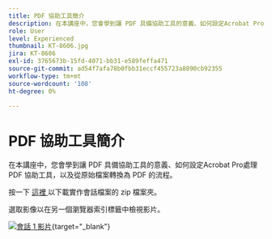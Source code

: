 ```yaml
---
title: PDF 協助工具簡介
description: 在本講座中，您會學到讓 PDF 具備協助工具的意義、如何設定Acrobat Pro處理 PDF 協助工具，以及從原始檔案轉換為 PDF 的程式
role: User
level: Experienced
thumbnail: KT-8606.jpg
jira: KT-8606
exl-id: 3765673b-15fd-4071-bb31-e589feffa471
source-git-commit: ad54f7afa78b0fbb31eccf455723a8890cb92355
workflow-type: tm+mt
source-wordcount: '108'
ht-degree: 0%

---
```


# PDF 協助工具簡介

在本講座中，您會學到讓 PDF 具備協助工具的意義、如何設定Acrobat Pro處理 PDF 協助工具，以及從原始檔案轉換為 PDF 的流程。

按一下 [ 這裡 ](../assets/accessibilitysession1.zip) 以下載實作會話檔案的 zip 檔案夾。

選取影像以在另一個瀏覽器索引標籤中檢視影片。

[![會話 1 影片](../assets/Accessibilitysession1_YT.png)](https://www.youtube.com/embed/DaadHIWHgzU){target="_blank"}

